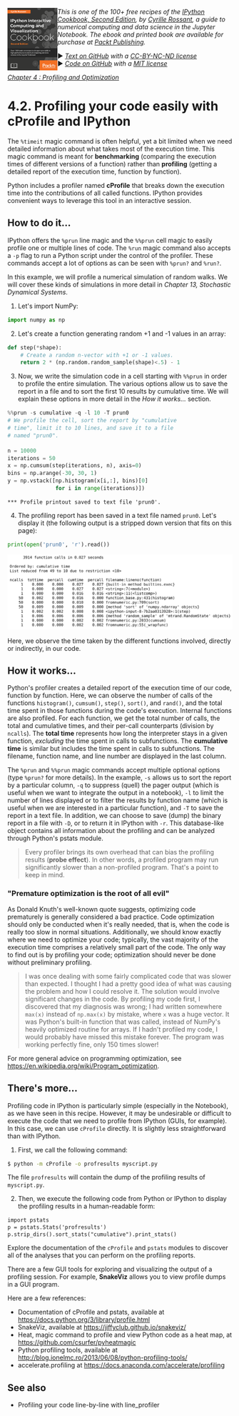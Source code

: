 <a href="https://github.com/ipython-books/cookbook-2nd"><img src="../cover-cookbook-2nd.png" align="left" alt="IPython Cookbook, Second Edition" height="140" /></a> *This is one of the 100+ free recipes of the [IPython Cookbook, Second Edition](https://github.com/ipython-books/cookbook-2nd), by [Cyrille Rossant](http://cyrille.rossant.net), a guide to numerical computing and data science in the Jupyter Notebook. The ebook and printed book are available for purchase at [Packt Publishing](https://www.packtpub.com/big-data-and-business-intelligence/ipython-interactive-computing-and-visualization-cookbook-second-e).*

▶ *[Text on GitHub](https://github.com/ipython-books/cookbook-2nd) with a [CC-BY-NC-ND license](https://creativecommons.org/licenses/by-nc-nd/3.0/us/legalcode)*  
▶ *[Code on GitHub](https://github.com/ipython-books/cookbook-2nd-code) with a [MIT license](https://opensource.org/licenses/MIT)*

[*Chapter 4 : Profiling and Optimization*](./)

# 4.2. Profiling your code easily with cProfile and IPython

The `%timeit` magic command is often helpful, yet a bit limited when we need detailed information about what takes most of the execution time. This magic command is meant for **benchmarking** (comparing the execution times of different versions of a function) rather than **profiling** (getting a detailed report of the execution time, function by function).

Python includes a profiler named **cProfile** that breaks down the execution time into the contributions of all called functions. IPython provides convenient ways to leverage this tool in an interactive session.

## How to do it...

IPython offers the `%prun` line magic and the `%%prun` cell magic to easily profile one or multiple lines of code. The `%run` magic command also accepts a `-p` flag to run a Python script under the control of the profiler. These commands accept a lot of options as can be seen with `%prun?` and `%run?`.

In this example, we will profile a numerical simulation of random walks. We will cover these kinds of simulations in more detail in *Chapter 13, Stochastic Dynamical Systems*.

1. Let's import NumPy:

```python
import numpy as np
```

2. Let's create a function generating random +1 and -1 values in an array:

```python
def step(*shape):
    # Create a random n-vector with +1 or -1 values.
    return 2 * (np.random.random_sample(shape)<.5) - 1
```

3. Now, we write the simulation code in a cell starting with `%%prun` in order to profile the entire simulation. The various options allow us to save the report in a file and to sort the first 10 results by cumulative time. We will explain these options in more detail in the *How it works...* section.

```python
%%prun -s cumulative -q -l 10 -T prun0
# We profile the cell, sort the report by "cumulative
# time", limit it to 10 lines, and save it to a file
# named "prun0".

n = 10000
iterations = 50
x = np.cumsum(step(iterations, n), axis=0)
bins = np.arange(-30, 30, 1)
y = np.vstack([np.histogram(x[i,:], bins)[0]
               for i in range(iterations)])
```

```{output:stdout}
*** Profile printout saved to text file 'prun0'.
```

4. The profiling report has been saved in a text file named `prun0`. Let's display it (the following output is a stripped down version that fits on this page):

```python
print(open('prun0', 'r').read())
```

![Profiling result](02_profile_files/02_profile_13_0.png)

Here, we observe the time taken by the different functions involved, directly or indirectly, in our code.

## How it works...

Python's profiler creates a detailed report of the execution time of our code, function by function. Here, we can observe the number of calls of the functions `histogram()`, `cumsum()`, `step()`, `sort()`, and `rand()`, and the total time spent in those functions during the code's execution. Internal functions are also profiled. For each function, we get the total number of calls, the total and cumulative times, and their per-call counterparts (division by `ncalls`). The **total time** represents how long the interpreter stays in a given function, *excluding* the time spent in calls to subfunctions. The **cumulative time** is similar but includes the time spent in calls to subfunctions. The filename, function name, and line number are displayed in the last column.

The `%prun` and `%%prun` magic commands accept multiple optional options (type `%prun?` for more details). In the example, `-s` allows us to sort the report by a particular column, `-q` to suppress (quell) the pager output (which is useful when we want to integrate the output in a notebook), `-l` to limit the number of lines displayed or to filter the results by function name (which is useful when we are interested in a particular function), and `-T` to save the report in a text file. In addition, we can choose to save (dump) the binary report in a file with `-D`, or to return it in IPython with `-r`. This database-like object contains all information about the profiling and can be analyzed through Python's pstats module.

> Every profiler brings its own overhead that can bias the profiling results (**probe effect**). In other words, a profiled program may run significantly slower than a non-profiled program. That's a point to keep in mind.

### "Premature optimization is the root of all evil"

As Donald Knuth's well-known quote suggests, optimizing code prematurely is generally considered a bad practice. Code optimization should only be conducted when it's really needed, that is, when the code is really too slow in normal situations. Additionally, we should know exactly where we need to optimize your code; typically, the vast majority of the execution time comprises a relatively small part of the code. The only way to find out is by profiling your code; optimization should never be done without preliminary profiling.

> I was once dealing with some fairly complicated code that was slower than expected. I thought I had a pretty good idea of what was causing the problem and how I could resolve it. The solution would involve significant changes in the code. By profiling my code first, I discovered that my diagnosis was wrong; I had written somewhere `max(x)` instead of `np.max(x)` by mistake, where `x` was a huge vector. It was Python's built-in function that was called, instead of NumPy's heavily optimized routine for arrays. If I hadn't profiled my code, I would probably have missed this mistake forever. The program was working perfectly fine, only 150 times slower!

For more general advice on programming optimization, see https://en.wikipedia.org/wiki/Program_optimization.

## There's more...

Profiling code in IPython is particularly simple (especially in the Notebook), as we have seen in this recipe. However, it may be undesirable or difficult to execute the code that we need to profile from IPython (GUIs, for example). In this case, we can use `cProfile` directly. It is slightly less straightforward than with IPython.

1. First, we call the following command:

```bash
$ python -m cProfile -o profresults myscript.py
```

The file `profresults` will contain the dump of the profiling results of `myscript.py`.

2. Then, we execute the following code from Python or IPython to display the profiling results in a human-readable form:

```
import pstats
p = pstats.Stats('profresults')
p.strip_dirs().sort_stats("cumulative").print_stats()
```

Explore the documentation of the `cProfile` and `pstats` modules to discover all of the analyses that you can perform on the profiling reports.

There are a few GUI tools for exploring and visualizing the output of a profiling session. For example, **SnakeViz** allows you to view profile dumps in a GUI program.

Here are a few references:

* Documentation of cProfile and pstats, available at https://docs.python.org/3/library/profile.html
* SnakeViz, available at https://jiffyclub.github.io/snakeviz/
* Heat, magic command to profile and view Python code as a heat map, at https://github.com/csurfer/pyheatmagic
* Python profiling tools, available at http://blog.ionelmc.ro/2013/06/08/python-profiling-tools/
* accelerate.profiling at https://docs.anaconda.com/accelerate/profiling

## See also

* Profiling your code line-by-line with line_profiler
